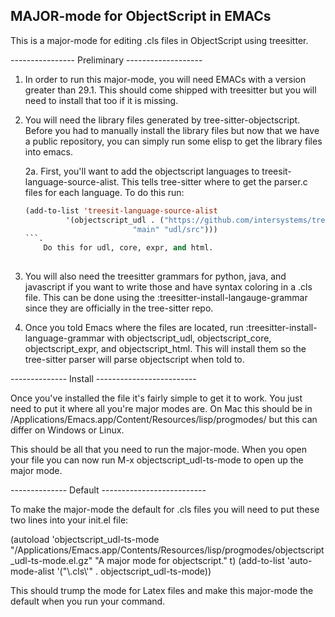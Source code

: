 


MAJOR-mode for ObjectScript in EMACs
-----------------------------------------
This is a major-mode for editing .cls files in ObjectScript using treesitter.



---------------- Preliminary -------------------

1. In order to run this major-mode, you will need EMACs with a version greater than 29.1.
   This should come shipped with treesitter but you will need to install that too if it is missing.
   
2. You will need the library files generated by tree-sitter-objectscript. Before you had to manually install the library files but now that we have a public repository,
you can simply run some elisp to get the library files into emacs.

    2a. First, you'll want to add the objectscript languages to treesit-language-source-alist. This tells tree-sitter where to get the parser.c files for each language. To do this run: 
    ```lisp
    (add-to-list 'treesit-language-source-alist
             '(objectscript_udl . ("https://github.com/intersystems/tree-sitter-objectscript.git"
                            "main" "udl/src")))
    ```.
        Do this for udl, core, expr, and html.
              
3. You will also need the treesitter grammars for python, java, and javascript if you want to write those and have syntax coloring in a .cls file.
   This can be done using the :treesitter-install-langauge-grammar since they are officially in the tree-sitter repo.
   
4. Once you told Emacs where the files are located, run :treesitter-install-language-grammar with objectscript_udl, objectscript_core, objectscript_expr, and objectscript_html. This will install them so the tree-sitter parser will parse objectscript when told to.
   
   
-------------- Install -------------------------


Once you've installed the file it's fairly simple to get it to work.
You just need to put it where all you're major modes are.
On Mac this should be in /Applications/Emacs.app/Content/Resources/lisp/progmodes/
but this can differ on Windows or Linux.

This should be all that you need to run the major-mode. When you open your file you can now run M-x objectscript_udl-ts-mode to open up the major mode.

-------------- Default --------------------------


To make the major-mode the default for .cls files you will need to put these two lines into your init.el file:

 (autoload 'objectscript_udl-ts-mode "/Applications/Emacs.app/Contents/Resources/lisp/progmodes/objectscript_udl-ts-mode.el.gz" "A major mode for objectscript." t)
 (add-to-list 'auto-mode-alist '("\\.cls\\'" . objectscript_udl-ts-mode))

This should trump the mode for Latex files and make this major-mode the default when you run your command.


